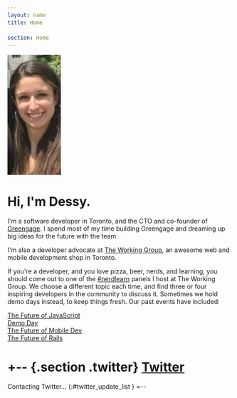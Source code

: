 ```yaml
---
layout: name
title: Home

section: Home
---
```


<img class='inset right' src='/images/dessy.png' title='Dessy' alt='Dessy Summer 2011' width='120px' />

Hi, I'm Dessy.
=======
 
I'm a software developer in Toronto, and the CTO and co-founder of 
<a href="http://greengagemobile.com" target="_blank">Greengage</a>. 
I spend most of my time building Greengage and dreaming up big ideas 
for the future with the team.

I'm also a developer advocate at 
<a href="http://www.theworkinggroup.ca/" target="_blank">The Working Group</a>, 
an awesome web and mobile development shop in Toronto. 

If you're a developer, and you love pizza, beer, nerds, and learning, 
you should come out to one of the 
<a href="https://twitter.com/#!/nerdlearn" target="_blank">#nerdlearn</a>
panels I host at The Working Group. 
We choose a different topic each time, and find three or four inspiring developers 
in the community to discuss it. Sometimes we hold demo days instead, to keep things fresh.
Our past events have included:

<a href="http://blog.twg.ca/2012/01/nerdlearn-the-future-of-javascript/" target="_blank">The Future of JavaScript</a>
<br />
<a href="http://guestlistapp.com/events/77970" target="_blank">Demo Day</a>
<br />
<a href="http://blog.twg.ca/2011/08/nerdlearn-2-0-the-future-of-mobile-dev/" target="_blank">The Future of Mobile Dev</a>
<br />
<a href="http://blog.twg.ca/2011/05/nerdlearn-summary/" target="_blank">The Future of Rails</a>

+-- {.section .twitter}
[Twitter](http://twitter.com/dess_e)
====================================

Contacting Twitter... 
{:#twitter_update_list }
=--
